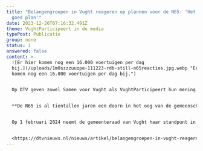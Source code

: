 ```yaml
---
title: "Belangengroepen in Vught reageren op plannen voor de N65: 'Het is geen
  goed plan'"
date: 2023-12-26T07:16:32.491Z
theme: VughtParticipeert in de media
typePost: Publicatie
group: none
status: 1
answered: false
content: >-
  ![Er hier komen nog een 16.000 voertuigen per dag
  bij.](/uploads/1m0szzzuuope-111223-rdb-still-n65reacties.jpg.webp "Er hier
  komen nog een 16.000 voertuigen per dag bij.")


  Op DTV geven zowel Samen voor Vught als VughtParticipeert hun mening over de plannen voor de N65.


  **De N65 is al tientallen jaren een doorn in het oog van de gemeenschappen van Vught en Helvoirt. Het Rijk de provincie en de gemeente houden vast aan het plan met een verdiepte snelweg met drie ongelijkvloerse kruisingen. Belangengroepen Samen Voor Vught en Vught Participeert zijn het daar niet mee eens.**


  Op 1 februari 2024 neemt de gemeenteraad van Vught haar standpunt in over de plannen rondom de N65.


  <https://dtvnieuws.nl/nieuws/artikel/belangengroepen-in-vught-reageren-op-plannen-voor-de-n65-het-is-geen-goed-plan>
---
```

